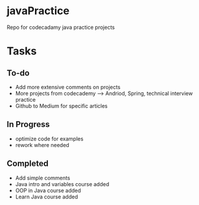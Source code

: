# javaPractice
Repo for codecadamy java practice projects
# Tasks
## To-do
- Add more extensive comments on projects
- More projects from codecademy --> Andriod, Spring, technical interview practice
- Github to Medium for specific articles
## In Progress
- optimize code for examples
- rework where needed
## Completed
- Add simple comments
- Java intro and variables course added
- OOP in Java course added
- Learn Java course added


